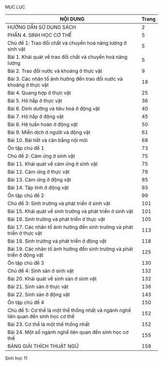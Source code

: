 MỤC LỤC

NỘI DUNG | Trang
--- | ---
HƯỚNG DẪN SỬ DỤNG SÁCH | 2
PHẦN 4. SINH HỌC CƠ THỂ | 5
Chủ đề 1: Trao đổi chất và chuyển hoá năng lượng ở sinh vật | 5
Bài 1. Khái quát về trao đổi chất và chuyển hoá năng lượng | 5
Bài 2. Trao đổi nước và khoáng ở thực vật | 9
Bài 3. Các nhân tố ảnh hưởng đến trao đổi nước và khoáng ở thực vật | 18
Bài 4. Quang hợp ở thực vật | 25
Bài 5. Hô hấp ở thực vật | 36
Bài 6. Dinh dưỡng và tiêu hoá ở động vật | 40
Bài 7. Hô hấp ở động vật | 45
Bài 8. Hệ tuần hoàn ở động vật | 50
Bài 9. Miễn dịch ở người và động vật | 61
Bài 10. Bài tiết và cân bằng nội môi | 68
Ôn tập chủ đề 1 | 73
Chủ đề 2: Cảm ứng ở sinh vật | 75
Bài 11. Khái quát về cảm ứng ở sinh vật | 75
Bài 12. Cảm ứng ở thực vật | 78
Bài 13. Cảm ứng ở động vật | 85
Bài 14. Tập tính ở động vật | 93
Ôn tập chủ đề 2 | 99
Chủ đề 3: Sinh trưởng và phát triển ở sinh vật | 101
Bài 15. Khái quát về sinh trưởng và phát triển ở sinh vật | 101
Bài 16. Sinh trưởng và phát triển ở thực vật | 105
Bài 17. Các nhân tố ảnh hưởng đến sinh trưởng và phát triển ở thực vật | 113
Bài 18. Sinh trưởng và phát triển ở động vật | 118
Bài 19. Các nhân tố ảnh hưởng đến sinh trưởng và phát triển ở động vật | 125
Ôn tập chủ đề 3 | 130
Chủ đề 4: Sinh sản ở sinh vật | 132
Bài 20. Khái quát về sinh sản ở sinh vật | 132
Bài 21. Sinh sản ở thực vật | 136
Bài 22. Sinh sản ở động vật | 143
Ôn tập chủ đề 4 | 150
Chủ đề 5: Cơ thể là một thể thống nhất và ngành nghề liên quan đến sinh học cơ thể | 152
Bài 23. Cơ thể là một thể thống nhất | 152
Bài 24. Một số ngành nghề liên quan đến sinh học cơ thể | 155
BẢNG GIẢI THÍCH THUẬT NGỮ | 159

Sinh học 11
